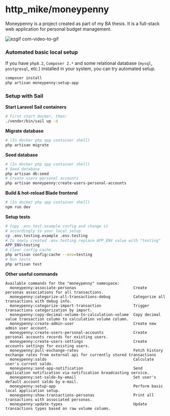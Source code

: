 # http_mike/moneypenny

Moneypenny is a project created as part of my BA thesis. It is a full-stack web application for personal budget management.

![ezgif com-video-to-gif](https://github.com/michalmytych/moneypenny/assets/59512535/726475dc-dcb8-4515-b319-a535a4e2a301)

### Automated basic local setup
If you have `php8.2`, `Composer 2.*` and some relational database (`mysql`, `postgresql`, etc.) installed in your system, you can try automated setup.
```bash
composer install
php artisan moneypenny:setup-app
```

### Setup with Sail
__Start Laravel Sail containers__
```bash
# First start docker, then:
./vendor/bin/sail up -d
```

__Migrate database__
```bash
# (In docker php app container shell)
php artisan migrate
```

__Seed database__
```bash
# (In docker php app container shell)
# Seed database
php artisan db:seed
# Create users personal accounts
php artisan moneypenny:create-users-personal-accounts
```

__Build & hot-reload Blade frontend__
```bash
# (In docker php app container shell)
npm run dev
```

__Setup tests__
```bash
# Copy .env.test.example config and change it
# accordingly to your local setup
cp .env.testing.example .env.testing
# In newly created .env.testing replace APP_ENV value with "testing"
APP_ENV=testing
# Clear config cache
php artisan config:cache --env=testing
# Run tests
php artisan test
```

__Other useful commands__
```
Available commands for the "moneypenny" namespace:
  moneypenny:associate-personas                         Create personas associations for all transactions.
  moneypenny:categorize-all-transactions-debug          Categorize all transactions with debug info.
  moneypenny:categorize-import-transaction              Trigger transactions categorization by import.
  moneypenny:copy-decimal-volume-to-calculation-volume  Copy decimal value transaction column to calculation volume column.
  moneypenny:create-admin-user                          Create new admin user account.
  moneypenny:create-users-personal-accounts             Create personal accounts records for existing users.
  moneypenny:create-users-settings                      Create accounts settings for existing users.
  moneypenny:pull-exchange-rates                        Fetch history exchange rates from external api for currently stored transactions
  moneypenny:saldo                                      Calculate user's current saldo.
  moneypenny:send-app-notification                      Send application notification via notification broadcasting service.
  moneypenny:set-saldo-by-email                         Set user's default account saldo by e-mail.
  moneypenny:setup-app                                  Perform basic local application setup.
  moneypenny:show-transactions-personas                 Print all transactions with associated personas.
  moneypenny:update-types                               Update transactions types based on raw volume column.
```

